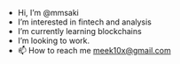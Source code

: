 - Hi, I’m @mmsaki
- I’m interested in fintech and analysis
- I’m currently learning blockchains 
- I’m looking to work.
- 📫 How to reach me meek10x@gmail.com

<!---
mmsaki/mmsaki is a ✨ special ✨ repository because its `README.md` (this file) appears on your GitHub profile.
You can click the Preview link to take a look at your changes.
--->
